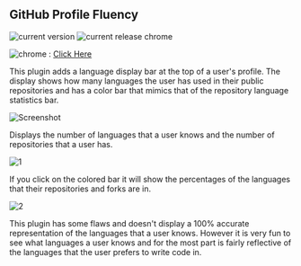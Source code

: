## GitHub Profile Fluency


![current version](https://img.shields.io/badge/build-0.0.1-green.svg)
![current release chrome](https://img.shields.io/badge/chrome-1.6.0-green.svg)

![chrome](https://img.shields.io/badge/-Chrome-blue.svg) : [Click Here](https://chrome.google.com/webstore/detail/github-profile-fluency/ebehmeojfclfifngmnfedkbakddbecja)

This plugin adds a language display bar at the top of a user's profile. The display shows how many languages the user 
has used in their public repositories and has a color bar that mimics that of the repository language statistics bar.

![Screenshot](http://i.imgur.com/YeRw83M.png)

Displays the number of languages that a user knows and the number of repositories that a user has.

![1](http://i.imgur.com/Lmf0Fzx.png)

If you click on the colored bar it will show the percentages of the languages that their repositories and forks are in.

![2](http://i.imgur.com/jKJdVjK.png)

This plugin has some flaws and doesn't display a 100% accurate representation of the languages that a user knows. However it is very fun to see what languages a user knows and for the most part is fairly reflective of the languages that the user prefers to write code in.